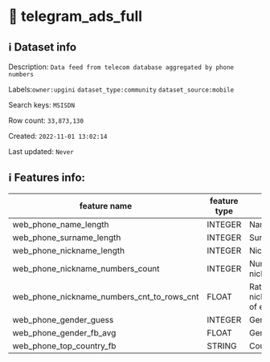 # 📖 telegram_ads_full 
## ℹ️ Dataset info 
Description: `Data feed from telecom database aggregated by phone numbers` 

Labels:`owner:upgini` `dataset_type:community` `dataset_source:mobile` 

Search keys: `MSISDN`

Row count: `33,873,130`

Created: `2022-11-01 13:02:14` 

Last updated: `Never` 

## ℹ️ Features info:
|feature name|feature type|descrition|
|---|---|---|
|web_phone_name_length|INTEGER|Name length|
|web_phone_surname_length|INTEGER|Surname length|
|web_phone_nickname_length|INTEGER|Nickname length|
|web_phone_nickname_numbers_count|INTEGER|Number of nicknames|
|web_phone_nickname_numbers_cnt_to_rows_cnt|FLOAT|Ratio (Number of nicknames)/Number of events|
|web_phone_gender_guess|INTEGER|Gender, method 1|
|web_phone_gender_fb_avg|FLOAT|Gender, method 2|
|web_phone_top_country_fb|STRING|Country|

